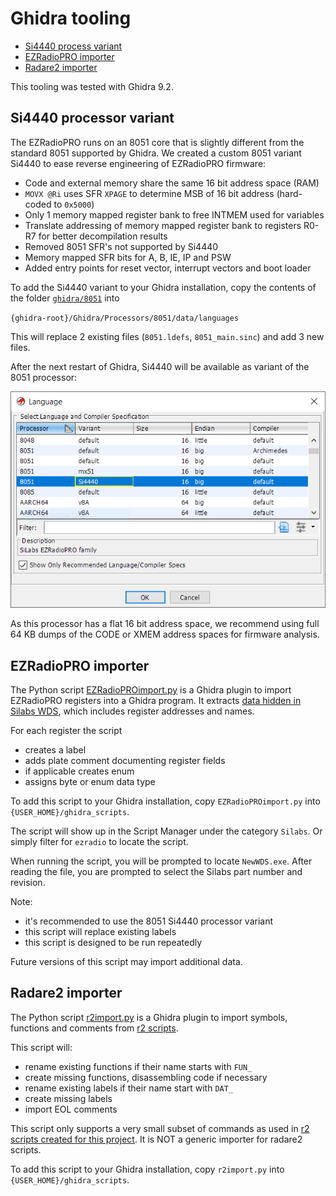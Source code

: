 # Ghidra tooling

* [Si4440 process variant](#si4440-processor-variant)
* [EZRadioPRO importer](#ezradiopro-importer)
* [Radare2 importer](#radare2-importer)

This tooling was tested with Ghidra 9.2.

## Si4440 processor variant

The EZRadioPRO runs on an 8051 core that is slightly different from the standard 8051 supported by Ghidra. We created a custom 8051 variant Si4440 to ease reverse engineering of EZRadioPRO firmware:

- Code and external memory share the same 16 bit address space (RAM)
- `MOVX @Ri` uses SFR `XPAGE` to determine MSB of 16 bit address (hard-coded to `0x5000`)
- Only 1 memory mapped register bank to free INTMEM used for variables
- Translate addressing of memory mapped register bank to registers R0-R7 for better decompilation results
- Removed 8051 SFR's not supported by Si4440
- Memory mapped SFR bits for A, B, IE, IP and PSW
- Added entry points for reset vector, interrupt vectors and boot loader

To add the Si4440 variant to your Ghidra installation, copy the contents of the folder [`ghidra/8051`](8051) into

`{ghidra-root}/Ghidra/Processors/8051/data/languages`

This will replace 2 existing files (`8051.ldefs`, `8051_main.sinc`) and add 3 new files. 

After the next restart of Ghidra, Si4440 will be available as variant of the 8051 processor:

![Ghidra dialog for selecting processor](../img/ghidra-8051-si4440.png)

As this processor has a flat 16 bit address space, we recommend using full 64 KB dumps of the CODE or XMEM address spaces for firmware analysis.

## EZRadioPRO importer

The Python script [EZRadioPROimport.py](EZRadioPROimport.py) is a Ghidra plugin to import EZRadioPRO registers into a Ghidra program. It extracts [data hidden in Silabs WDS](../docs/wds-xml-docs.md), which includes register addresses and names.

For each register the script
- creates a label
- adds plate comment documenting register fields
- if applicable creates enum 
- assigns byte or enum data type

To add this script to your Ghidra installation, copy `EZRadioPROimport.py` into `{USER_HOME}/ghidra_scripts`.

The script will show up in the Script Manager under the category `Silabs`. Or simply filter for `ezradio` to locate the script.

When running the script, you will be prompted to locate `NewWDS.exe`. After reading the file, you are prompted to select the Silabs part number and revision.

Note:
- it's recommended to use the 8051 Si4440 processor variant
- this script will replace existing labels
- this script is designed to be run repeatedly

Future versions of this script may import additional data. 

## Radare2 importer

The Python script [r2import.py](r2import.py) is a Ghidra plugin to import symbols, functions and comments from [r2 scripts](../radare2).

This script will:
- rename existing functions if their name starts with `FUN_`
- create missing functions, disassembling code if necessary
- rename existing labels if their name start with `DAT_`
- create missing labels
- import EOL comments

This script only supports a very small subset of commands as used in [r2 scripts created for this project](../radare2). It is NOT a generic importer for radare2 scripts.

To add this script to your Ghidra installation, copy `r2import.py` into `{USER_HOME}/ghidra_scripts`.
